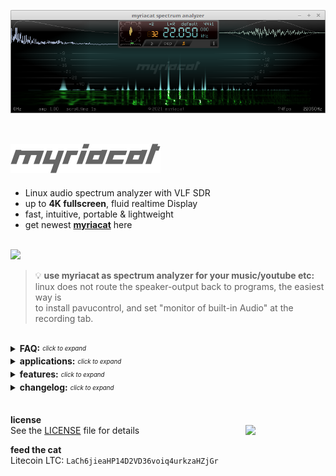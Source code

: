 ![myriacat application screenshot](https://raw.githubusercontent.com/myriacat/myriacat/main/resources/screen21.png)
<br>
<br>

## ![myriacat](https://raw.githubusercontent.com/myriacat/myriacat/main/resources/namesign.png)
- Linux audio spectrum analyzer with VLF SDR
- up to **4K fullscreen**, fluid realtime Display
- fast, intuitive, portable & lightweight<br>
- get newest **[myriacat](https://github.com/myriacat/myriacat/releases/download/v1.2/myriacat_1.2.tar.gz)** here<br>

<br>
<img src="../main/resources/block_diagram.png" width="560" />
<br>

> 💡 **use myriacat as spectrum analyzer for your music/youtube etc:**<br>
> linux does not route the speaker-output back to programs, the easiest way is<br>
> to install pavucontrol, and set "monitor of built-in Audio" at the recording tab.<br>

<br>
<details>
<summary><b>FAQ:</b> <sub><sup><i>click to expand</i></sup></sub></summary>
  
- **minimum requirements:**<br>
Linux 64bit with Alsa Soundsystem, X11 and OpenGL (Mint, Ubuntu, Debian, Manjaro, .. )<br>
for extended analysis outside the HiFi range, a 24bit/192kHz adapter is recommended.<br>

- **configuration:**<br>
on exit, `myriaconf.txt` with editable input devices is created.<br>
available devices can be listed with `arecord -l`<br>
only 24bit HW can be addressed directly, others will be only available under "default"<br>

- **change color of the spectrum**<br>
via colorcode in myriaconf.txt, or direct with <kbd>1</kbd>,<kbd>2</kbd>,<kbd>3</kbd> and <kbd>q</kbd>,<kbd>w</kbd>,<kbd>e</kbd><br>

- **playback of a 192ksps audiofile is cutoff at 22kHz**<br>
some distributions are capped at 22kHz audio for playback.<br>
for audiophiles, specific HiFi/ HiEnd tests or other interests, those settings can be changed.<br>
this is for Mint/Ubuntu with Pulseaudio. other distros might work different.<br>
do this on your own risk! - audio hardware is usually only designed for 20Hz - 20kHz.<br>
it is not advised to use this configuration permanently.<br><br>
`cat /proc/asound/card0/pcm0p/sub0/hw_params` usually shows "rate 44100"<br>
`nano /etc/pulse/daemon.conf` remove the ";" in front of "; default-sample-rate = 192000"<br>
`pulseaudio -k && sudo alsa force-reload` to restart the driver and sound subsystem<br>
`cat /proc/asound/card0/pcm0p/sub0/hw_params` will show "rate 192000" now<br><br>
play software generated **[96kHz_sine.wav](https://raw.githubusercontent.com/myriacat/myriacat/main/resources/96kHz_sine.wav)** (192kSps, 0 - 96kHz sweep, 16bit, 10 seconds, low volume)<br>
set myriacat to linear mode (music button off), 192k, L+R, and realtime.<br>
best viewed with initial window-size (1024 pixel) and 2*zoom factor (2048 FFT size).<br><br>
its generally not useful to use this settings.<br>
myriacat talks directly to the low level alsa hardware interface and can use<br>
192kSps from the HW input anytime, regardless of pulseaudio-configurations.<br><br>
</details>


<details>
<summary><b>applications:</b> <sub><sup><i>click to expand</i></sup></sub></summary>

- **logarithmic audio view:**<br>
essential precision tool for recording, mixing and mastering<br>
real time monitoring for video streaming, live events and recording Studios<br>
audio FX visualizer for DJ's and Professional Audio Engineering<br>
visual feedback for vocalists and content creators<br>
evaluate harmonics, frequency response curves, acoustic characteristics measurements<br>
instrument tuning, note training, vocal aid<br>
lossy compression quality analysis<br>
whale and marine sound visualization<br>

- **linear view:**<br>
pixelexact linear visualization of analog signals for scientific research<br>
ham radio, panadapter, ripple control, DCF77, smartmeter<br>
naval/submarine communications, alpha navigation, aviation beacons<br>
wideband and narrowband sonogram, passive sonar, signal hunting<br>
radio astronomy, SID monitoring, lightning detector, whistlers, spherics<br>
seismic logging, schumann resonances<br>
forensic analysis, pattern detection<br>
bioresonance feedback<br>

- **upper sideband demodulator:**<br>
downconvert and listen to selected bandwidths from 270 millihertz to full 96kHz<br>
LF continuous wave and communications receiver<br>
VLF SDR, Grimeton Radio SAQ receiver<br>
ultrasonic, infrasound, sonar and sonography converter<br>
bat detector<br>

- **oscilloscope**<br>
check for signal integrity and continuity<br>
catch clipping, offset and distortions<br>

- **vectorscope, goniometer**<br>
polar view of stereo image width and position<br>

- **phase correlation meter**<br>
mono compatibility of the stereo signal<br>

- **cepstrum:**<br>
inspection of motors and gearboxes,<br>
acoustic signature vessel identification,<br>
DEMON (Detection of Envelope Modulation on Noise),<br>
speaker detection<br><br>
</details>


<details>
<summary><b>features:</b> <sub><sup><i>click to expand</i></sup></sub></summary><br>

- designed and written in C, with low level ALSA and OpenGL access
- multithreaded in-house DSP kernel, without external libraries
- complex Fourier Transformation, DIT, inplace, radix2, based on Cooley Tukey
- FFT window size from 1024 to 262144 samples
- samplerate from 275sps to 192kSps, 24bit 
- powerspectrum resolution up to 1 millihertz
- demodulator bandwidth from sub 1Hz to full bandwidth
- window size from 256*160 pixels to 4K fullscreen
- waterfall logging up to >100 years with scroll time display
- measuring ruler & harmonic series markers
- overlap-add FFT convolution filter for sideband demodulator
- vertical flank steepness (brickwall) filter without phaseshift
- A-weighting filter according to international standard IEC 61672:2003
- hidden bin processing in log-view, no missing data
- smart buttons replace options and setting-screens, no invalid parameters possible
- single volume control for the whole signaltrain
- every configuration is seamlessly changeable on-the-fly
- savestate memorizes all settings for next use<br><br>
</details>


<details>
<summary><b>changelog:</b> <sub><sup><i>click to expand</i></sup></sub></summary>

- **v1.2**<br>
extended long time measurements up to >100 Years<br>
reversed average selector<br>
updated colors<br>
minimal visual changes<br>
enforce max screensize of 4096*2048<br>
  
- **v1.1**<br>
adapt main spectrum shading to new mesa driver specification<br>
change goniometer presentation to fix software rendering bug<br>
convert ruler seconds to timestamp<br>
update font spacing<br>
adjusted colors<br>
tested on:<br>
Mint cinnamon 18.3 - 20.1,<br>
Ubuntu Gnome 20.10,<br>
Debian KDE Plasma 10.7.0 and<br>
Manjaro xfce 20.2.1<br>

- **v1.0**<br>
first public release<br><br>
</details><br>




<b>license</b><br>
See the [LICENSE](../main/LICENSE.txt) file for details
<img align="right" width="128" src="../main/resources/logo_with_sign.png">
<br>

<b>feed the cat</b><br>
Litecoin LTC: `LaCh6jieaHP14D2VD36voiq4urkzaHZjGr`<br>




